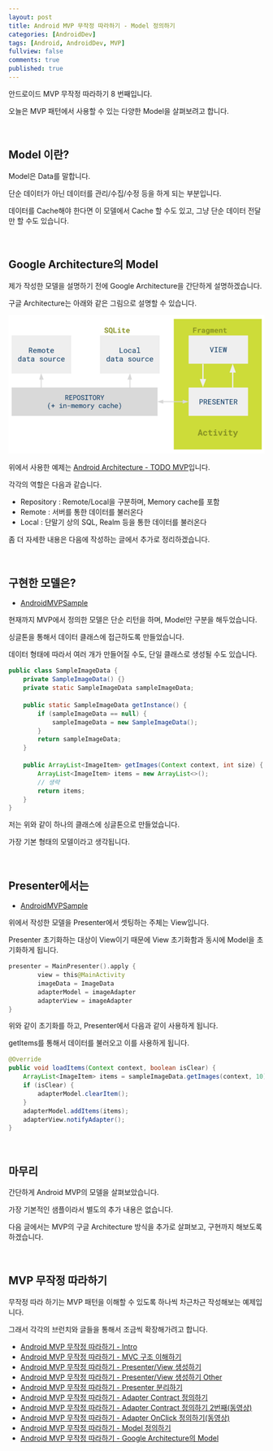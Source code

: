```yaml
---
layout: post
title: Android MVP 무작정 따라하기 - Model 정의하기
categories: [AndroidDev]
tags: [Android, AndroidDev, MVP]
fullview: false
comments: true
published: true
---
```


안드로이드 MVP 무작정 따라하기 8 번째입니다.

오늘은 MVP 패턴에서 사용할 수 있는 다양한 Model을 살펴보려고 합니다.


<br />

## Model 이란?

Model은 Data를 말합니다.

단순 데이터가 아닌 데이터를 관리/수집/수정 등을 하게 되는 부분입니다.

데이터를 Cache해야 한다면 이 모델에서 Cache 할 수도 있고, 그냥 단순 데이터 전달만 할 수도 있습니다.



<br />

## Google Architecture의 Model

제가 작성한 모델을 설명하기 전에 Google Architecture을 간단하게 설명하겠습니다.

구글 Architecture는 아래와 같은 그림으로 설명할 수 있습니다.

![mvp_model_01]

위에서 사용한 예제는 [Android Architecture - TODO MVP](https://github.com/googlesamples/android-architecture/tree/todo-mvp/)입니다.

각각의 역할은 다음과 같습니다.

- Repository : Remote/Local을 구분하며, Memory cache를 포함
- Remote : 서버를 통한 데이터를 불러온다
- Local : 단말기 상의 SQL, Realm 등을 통한 데이터를 불러온다

좀 더 자세한 내용은 다음에 작성하는 글에서 추가로 정리하겠습니다.


<br />

## 구현한 모델은?

- [AndroidMVPSample](https://github.com/taehwandev/AndroidMVPSample)

현재까지 MVP에서 정의한 모델은 단순 리턴을 하며, Model만 구분을 해두었습니다.

싱글톤을 통해서 데이터 클래스에 접근하도록 만들었습니다.

데이터 형태에 따라서 여러 개가 만들어질 수도, 단일 클래스로 생성될 수도 있습니다.

```java
public class SampleImageData {
    private SampleImageData() {}
    private static SampleImageData sampleImageData;

    public static SampleImageData getInstance() {
        if (sampleImageData == null) {
            sampleImageData = new SampleImageData();
        }
        return sampleImageData;
    }

    public ArrayList<ImageItem> getImages(Context context, int size) {
        ArrayList<ImageItem> items = new ArrayList<>();
        // 생략
        return items;
    }
}
```

저는 위와 같이 하나의 클래스에 싱글톤으로 만들었습니다.

가장 기본 형태의 모델이라고 생각됩니다.


<br />

## Presenter에서는

- [AndroidMVPSample](https://github.com/taehwandev/AndroidMVPSample)

위에서 작성한 모델을 Presenter에서 셋팅하는 주체는 View입니다.

Presenter 초기화하는 대상이 View이기 때문에 View 초기화함과 동시에 Model을 초기화하게 됩니다.

```kotlin
presenter = MainPresenter().apply {
		view = this@MainActivity
		imageData = ImageData
		adapterModel = imageAdapter
		adapterView = imageAdapter
}
```

위와 같이 초기화를 하고, Presenter에서 다음과 같이 사용하게 됩니다.

getItems를 통해서 데이터를 불러오고 이를 사용하게 됩니다.

```java
@Override
public void loadItems(Context context, boolean isClear) {
    ArrayList<ImageItem> items = sampleImageData.getImages(context, 10);
    if (isClear) {
        adapterModel.clearItem();
    }
    adapterModel.addItems(items);
    adapterView.notifyAdapter();
}
```


<br />

## 마무리

간단하게 Android MVP의 모델을 살펴보았습니다.

가장 기본적인 샘플이라서 별도의 추가 내용은 없습니다.

다음 글에서는 MVP의 구글 Architecture 방식을 추가로 살펴보고, 구현까지 해보도록 하겠습니다.


<br />

## MVP 무작정 따라하기

무작정 따라 하기는 MVP 패턴을 이해할 수 있도록 하나씩 차근차근 작성해보는 예제입니다.

그래서 각각의 브런치와 글들을 통해서 조금씩 확장해가려고 합니다.

- [Android MVP 무작정 따라하기 - Intro](http://thdev.tech/androiddev/2016/10/12/Android-MVP-Intro.html)
- [Android MVP 무작정 따라하기 - MVC 구조 이해하기](http://thdev.tech/androiddev/2016/10/23/Android-MVC-Architecture.html)
- [Android MVP 무작정 따라하기 - Presenter/View 생성하기](http://thdev.tech/androiddev/2016/11/28/Android-MVP-One.html)
- [Android MVP 무작정 따라하기 - Presenter/View 생성하기 Other](http://thdev.tech/androiddev/2016/11/30/Android-MVP-Two.html)
- [Android MVP 무작정 따라하기 - Presenter 분리하기](http://thdev.tech/androiddev/2016/12/23/Android-MVP-Three.html)
- [Android MVP 무작정 따라하기 - Adapter Contract 정의하기](http://thdev.tech/androiddev/2016/12/26/Android-MVP-Four.html)
- [Android MVP 무작정 따라하기 - Adapter Contract 정의하기 2번째(동영상)](http://thdev.tech/androiddev/2016/12/27/Android-MVP-Four-Two.html)
- [Android MVP 무작정 따라하기 - Adapter OnClick 정의하기(동영상)](http://thdev.tech/androiddev/2016/12/29/Android-MVP-Four-Three.html)
- [Android MVP 무작정 따라하기 - Model 정의하기](http://thdev.tech/androiddev/2016/12/29/Android-MVP-Model-One.html)
- [Android MVP 무작정 따라하기 - Google Architecture의 Model](http://thdev.tech/androiddev/2017/01/09/Android-MVP-Model-Two.html)


[mvp_model_01]: /images/2016/2016-12-29-Android-MVP-Model-One/mvp_model_01.png
